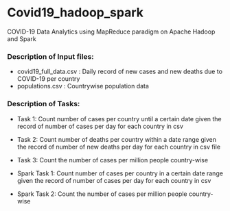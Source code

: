 # Covid19_hadoop_spark
COVID-19 Data Analytics using MapReduce paradigm on Apache Hadoop and Spark  
  
### Description of Input files:   
-  covid19_full_data.csv : Daily record of new cases and new deaths due to COVID-19 per country
-  populations.csv       : Countrywise population data  
  
### Description of Tasks:  
- Task 1: Count number of cases per country until a certain date given the record of number of cases per day for each country in csv  
- Task 2: Count number of deaths per country within a date range given the record of number of new deaths per day for each country in csv file  
- Task 3: Count the number of cases per million people country-wise  
  
- Spark Task 1: Count number of cases per country in a certain date  range given the record of number of cases per day for each country in csv  
- Spark Task 2: Count the number of cases per million people country-wise  
